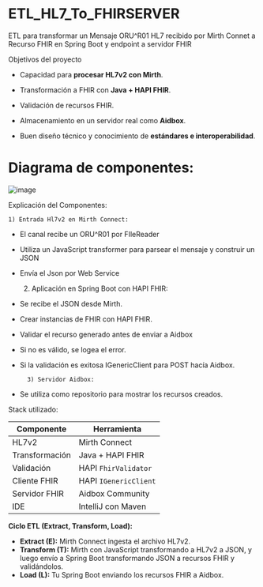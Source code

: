 # ETL_HL7_To_FHIRSERVER
ETL para transformar un Mensaje ORU^R01 HL7 recibido por Mirth Connet a Recurso FHIR en Spring Boot y endpoint a servidor FHIR

Objetivos del proyecto

- Capacidad para **procesar HL7v2 con Mirth**.
    
- Transformación a FHIR con **Java + HAPI FHIR**.
    
- Validación de recursos FHIR.
    
- Almacenamiento en un servidor real como **Aidbox**.
    
- Buen diseño técnico y conocimiento de **estándares e interoperabilidad**.

# Diagrama de componentes:
![image](https://github.com/user-attachments/assets/78a06fea-f3c5-4b65-9cc7-5cac842971b3)

Explicación del Componentes:

	1) Entrada Hl7v2 en Mirth Connect:
	
- El canal recibe un ORU^R01 por FIleReader
- Utiliza un JavaScript transformer para parsear el mensaje y construir un JSON
- Envía el Json por Web Service
	
	2)  Aplicación en Spring Boot con HAPI FHIR:
	
- Se recibe el JSON desde Mirth.
- Crear instancias de FHIR con HAPI FHIR.
- Validar el recurso generado antes de enviar a Aidbox
- Si no es válido, se logea el error.
- Si la validación es exitosa IGenericClient para POST hacía Aidbox.
		
		3) Servidor Aidbox:
		
* Se utiliza como repositorio para mostrar los recursos creados.

Stack utilizado:

| Componente     | Herramienta           |
| -------------- | --------------------- |
| HL7v2          | Mirth Connect         |
| Transformación | Java + HAPI FHIR      |
| Validación     | HAPI `FhirValidator`  |
| Cliente FHIR   | HAPI `IGenericClient` |
| Servidor FHIR  | Aidbox Community      |
| IDE            | IntelliJ con Maven    |

**Ciclo ETL (Extract, Transform, Load):**

- **Extract (E):** Mirth Connect ingesta el archivo HL7v2.
- **Transform (T):** Mirth con JavaScript transformando a  HL7v2 a JSON, y luego envío a Spring Boot transformando JSON a recursos FHIR y validándolos.
- **Load (L):** Tu Spring Boot enviando los recursos FHIR a Aidbox.
